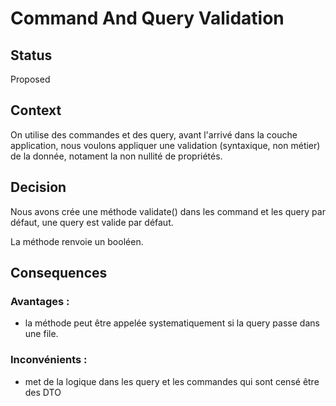 # Command And Query Validation

## Status

Proposed

## Context

On utilise des commandes et des query, avant l'arrivé dans la couche application,
nous voulons appliquer une validation (syntaxique, non métier) de la donnée,
notament la non nullité de propriétés.

## Decision

Nous avons crée une méthode validate() dans les command et les query
par défaut, une query est valide par défaut.

La méthode renvoie un booléen.

## Consequences

### Avantages :
- la méthode peut être appelée systematiquement si la query passe dans une file.

### Inconvénients :
- met de la logique dans les query et les commandes qui sont censé être des DTO
